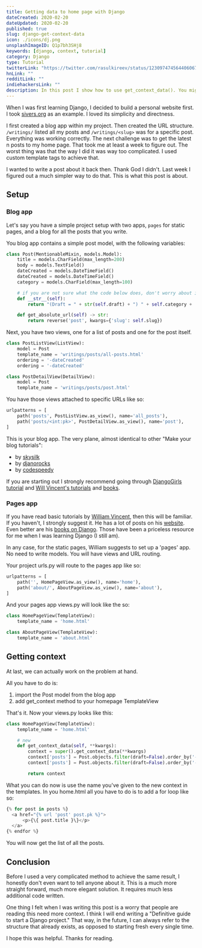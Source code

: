 ```yaml
---
title: Getting data to home page with Django
dateCreated: 2020-02-20
dateUpdated: 2020-02-20
published: true
slug: django-get-context-data
icon: ./icons/dj.png
unsplashImageID: Q1p7bh3SHj8
keywords: [django, context, tutorial]
category: Django
type: Tutorial
twitterLink: "https://twitter.com/rasulkireev/status/1230974745644060678"
hnLink: ""
redditLink: ""
indiehackersLink: ""
description: In this post I show how to use get_context_data(). You might need it to display 'latest posts' on your 'home page'.
---
```


When I was first learning Django, I decided to build a personal website first. I took [sivers.org](https://sivers.org) as an example. I loved its simplicity and directness.

I first created a blog app within my project. Then created the URL structure. `/writings/` listed all my posts and `/writings/<slug>` was for a specific post. Everything was working correctly. The next challenge was to get the latest n posts to my home page. That took me at least a week to figure out. The worst thing was that the way I did it was way too complicated. I used custom template tags to achieve that.

I wanted to write a post about it back then. Thank God I didn't. Last week I figured out a much simpler way to do that. This is what this post is about.

## Setup

### Blog app

Let's say you have a simple project setup with two apps, `pages` for static pages, and a blog for all the posts that you write.

You blog app contains a simple post model, with the following variables:

```python
class Post(MentionableMixin, models.Model):
    title = models.CharField(max_length=200)
    body = models.TextField()
    dateCreated = models.DateTimeField()
    dateCreated = models.DateTimeField()
    category = models.CharField(max_length=100)

    # if you are not sure what the code below does, don't worry about it.
    def __str__(self):
        return "(Draft = " + str(self.draft) + ") " + self.category + ': ' + self.title

    def get_absolute_url(self) -> str:
        return reverse('post', kwargs={'slug': self.slug})
```

Next, you have two views, one for a list of posts and one for the post itself.

```python
class PostListView(ListView):
    model = Post
    template_name = 'writings/posts/all-posts.html'
    ordering = '-dateCreated'
    ordering = '-dateCreated'

class PostDetailView(DetailView):
    model = Post
    template_name = 'writings/posts/post.html'
```

You have those views attached to specific URLs like so:

```python
urlpatterns = [
    path('posts', PostListView.as_view(), name='all_posts'),
    path('posts/<int:pk>', PostDetailView.as_view(), name='post'),
]
```

This is your blog app. The very plane, almost identical to other "Make your blog tutorials":

* by [skysilk](https://www.skysilk.com/blog/2017/how-to-make-a-blog-with-django/)
* by [djanorocks](https://www.djangorocks.com/tutorials/how-to-create-a-basic-blog-in-django/)
* by [codespeedy](https://www.codespeedy.com/how-to-create-a-basic-blog-website-in-django/)

If you are starting out I strongly recommend going through [DjangoGirls](https://djangogirls.org/) [tutorial](https://tutorial.djangogirls.org/) and [Will Vincent's tutorials](https://wsvincent.com/) and [books](https://learndjango.com/books/).

### Pages app

If you have read basic tutorials by [William Vincent](https://wsvincent.com/), then this will be familiar. If you haven't, I strongly suggest it. He has a lot of posts on his [website](https://wsvincent.com). Even better are his [books on Django](https://learndjango.com/books/). Those have been a priceless resource for me when I was learning Django (I still am).

In any case, for the static pages, William suggests to set up a 'pages' app. No need to write models. You will have views and URL routing.

Your project urls.py will route to the pages app like so:

```python
urlpatterns = [
    path('', HomePageView.as_view(), name='home'),
    path('about/', AboutPageView.as_view(), name='about'),
]
```

And your pages app views.py will look like the so:

```python
class HomePageView(TemplateView):
    template_name = 'home.html'

class AboutPageView(TemplateView):
    template_name = 'about.html'
```

## Getting context

At last, we can actually work on the problem at hand.

All you have to do is:
1) import the Post model from the blog app
2) add get_context method to your homepage TemplateView

That's it. Now your views.py looks like this:

```python
class HomePageView(TemplateView):
    template_name = 'home.html'

    # new
    def get_context_data(self, **kwargs):
        context = super().get_context_data(**kwargs)
        context['posts'] = Post.objects.filter(draft=False).order_by('-dateCreated')[0:5]
        context['posts'] = Post.objects.filter(draft=False).order_by('-dateCreated')[0:5]

        return context
```

What you can do now is use the name you've given to the new context in the templates. In you home.html all you have to do is to add a for loop like so:

```python
{% for post in posts %}
  <a href="{% url 'post' post.pk %}">
      <p>{\{ post.title }\}</p>
  </a>
{% endfor %}
```

You will now get the list of all the posts.

## Conclusion

Before I used a very complicated method to achieve the same result, I honestly don't even want to tell anyone about it. This is a much more straight forward, much more elegant solution. It requires much less additional code written.

One thing I felt when I was writing this post is a worry that people are reading this need more context. I think I will end writing a "Definitive guide to start a Django project." That way, in the future, I can always refer to the structure that already exists, as opposed to starting fresh every single time.

I hope this was helpful. Thanks for reading.
